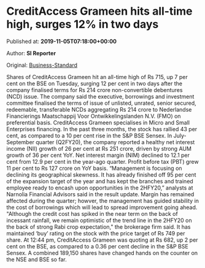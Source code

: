 
# CreditAccess Grameen hits all-time high, surges 12% in two days

Published at: **2019-11-05T07:18:00+00:00**

Author: **SI Reporter**

Original: [Business-Standard](https://www.business-standard.com/article/markets/creditaccess-grameen-hits-all-time-high-surges-12-in-two-days-119110500573_1.html)

Shares of CreditAccess Grameen hit an all-time high of Rs 715, up 7 per cent on the BSE on Tuesday, surging 12 per cent in two days after the company finalised terms for Rs 214 crore non-convertible debentures (NCD) issue. The company said the executive, borrowings and investment committee finalised the terms of issue of unlisted, unrated, senior secured, redeemable, transferable NCDs aggregating Rs 214 crore to Nederlandse Financierings Maatschappij Voor Ontwikkelingslanden N.V. (FMO) on preferential basis. CreditAccess Grameen specialises in Micro and Small Enterprises financing. In the past three months, the stock has rallied 43 per cent, as compared to a 10 per cent rise in the S&P BSE Sensex. In July-September quarter (Q2FY20), the company reported a healthy net interest income (NII) growth of 26 per cent at Rs 251 crore, driven by strong AUM growth of 36 per cent YoY. Net interest margin (NIM) declined to 12.1 per cent from 12.9 per cent in the year-ago quarter. Profit before tax (PBT) grew 11 per cent to Rs 127 crore on YoY basis. “Management is focusing on declining its geographical skewness. It has already finished off 95 per cent of the expansion target of the year and has kept the branches and trained employee ready to encash upon opportunities in the 2HFY20,” analysts at Narnolia Financial Advisors said in the result update. Margin has remained affected during the quarter; howver, the management has guided stability in the cost of borrowings which will lead to spread improvement going ahead. "Although the credit cost has spiked in the near term on the back of incessant rainfall, we remain optimistic of the trend line in the 2HFY20 on the back of strong Rabi crop expectation," the brokerage firm said. It has maintained ‘buy’ rating on the stock with the price target of Rs 749 per share. At 12:44 pm, CreditAccess Grameen was quoting at Rs 682, up 2 per cent on the BSE, as compared to a 0.36 per cent decline in the S&P BSE Sensex. A combined 189,150 shares have changed hands on the counter on the NSE and BSE so far.
